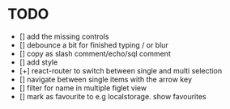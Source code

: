 # TODO

- [] add the missing controls
- [] debounce a bit for finished typing / or blur
- [] copy as slash comment/echo/sql comment
- [] add style
- [+] react-router to switch between single and multi selection
- [] navigate between single items with the arrow key
- [] filter for name in multiple figlet view
- [] mark as favourite to e.g localstorage. show favourites

